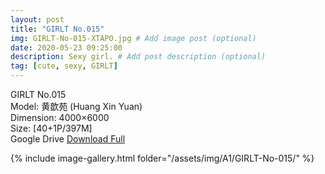 ```yaml
---
layout: post
title: "GIRLT No.015"
img: GIRLT-No-015-XTAPO.jpg # Add image post (optional)
date: 2020-05-23 09:25:00
description: Sexy girl. # Add post description (optional)
tag: [cute, sexy, GIRLT]
---
```

GIRLT No.015  
Model: 黄歆苑 (Huang Xin Yuan)  
Dimension: 4000×6000  
Size: [40+1P/397M]         
Google Drive [Download Full](http://gestyy.com/e0KTvl)

{% include image-gallery.html folder="/assets/img/A1/GIRLT-No-015/" %}
